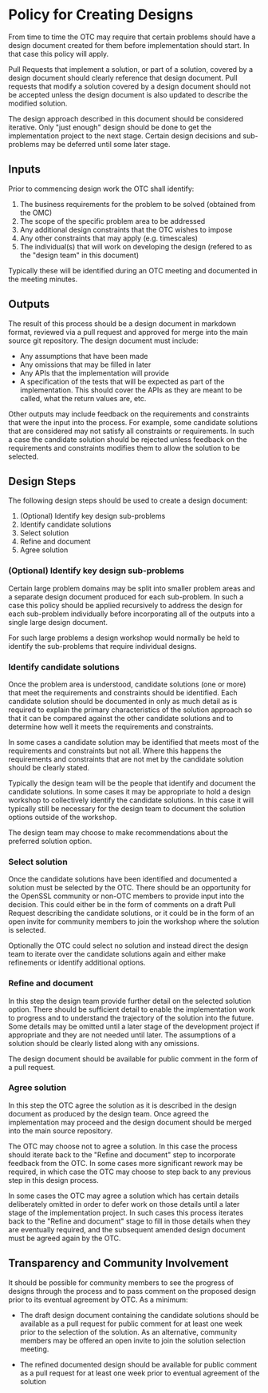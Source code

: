 Policy for Creating Designs
===========================

From time to time the OTC may require that certain problems should have a
design document created for them before implementation should start. In that
case this policy will apply.

Pull Requests that implement a solution, or part of a solution, covered by a
design document should clearly reference that design document. Pull requests
that modify a solution covered by a design document should not be accepted
unless the design document is also updated to describe the modified solution.

The design approach described in this document should be considered iterative.
Only "just enough" design should be done to get the implementation project to
the next stage. Certain design decisions and sub-problems may be deferred until
some later stage.

Inputs
------

Prior to commencing design work the OTC shall identify:

1) The business requirements for the problem to be solved (obtained from the OMC)
2) The scope of the specific problem area to be addressed
3) Any additional design constraints that the OTC wishes to impose
4) Any other constraints that may apply (e.g. timescales)
5) The individual(s) that will work on developing the design (refered to as the
   "design team" in this document)

Typically these will be identified during an OTC meeting and documented in the
meeting minutes.

Outputs
-------

The result of this process should be a design document in markdown format,
reviewed via a pull request and approved for merge into the main source git
repository. The design document must include:

 - Any assumptions that have been made
 - Any omissions that may be filled in later
 - Any APIs that the implementation will provide
 - A specification of the tests that will be expected as part of the
   implementation. This should cover the APIs as they are meant to be called,
   what the return values are, etc.

Other outputs may include feedback on the requirements and constraints that
were the input into the process. For example, some candidate solutions that are
considered may not satisfy all constraints or requirements. In such a case the
candidate solution should be rejected unless feedback on the requirements and
constraints modifies them to allow the solution to be selected.

Design Steps
------------

The following design steps should be used to create a design document:

1. (Optional) Identify key design sub-problems
2. Identify candidate solutions
3. Select solution
4. Refine and document
5. Agree solution

### (Optional) Identify key design sub-problems

Certain large problem domains may be split into smaller problem areas and a
separate design document produced for each sub-problem. In such a case this
policy should be applied recursively to address the design for each sub-problem
individually before incorporating all of the outputs into a single large
design document.

For such large problems a design workshop would normally be held to identify
the sub-problems that require individual designs.

### Identify candidate solutions

Once the problem area is understood, candidate solutions (one or more) that meet
the requirements and constraints should be identified. Each candidate solution
should be documented in only as much detail as is required to explain the
primary characteristics of the solution approach so that it can be compared
against the other candidate solutions and to determine how well it meets the
requirements and constraints.

In some cases a candidate solution may be identified that meets most of the
requirements and constraints but not all. Where this happens the requirements
and constraints that are not met by the candidate solution should be clearly
stated.

Typically the design team will be the people that identify and document the
candidate solutions. In some cases it may be appropriate to hold a design
workshop to collectively identify the candidate solutions. In this case it will
typically still be necessary for the design team to document the solution
options outside of the workshop.

The design team may choose to make recommendations about the preferred solution
option.

### Select solution

Once the candidate solutions have been identified and documented a solution
must be selected by the OTC. There should be an opportunity for the OpenSSL
community or non-OTC members to provide input into the decision. This could
either be in the form of comments on a draft Pull Request describing the
candidate solutions, or it could be in the form of an open invite for community
members to join the workshop where the solution is selected.

Optionally the OTC could select no solution and instead direct the design team
to iterate over the candidate solutions again and either make refinements or
identify additional options.

### Refine and document

In this step the design team provide further detail on the selected solution
option. There should be sufficient detail to enable the implementation work to
progress and to understand the trajectory of the solution into the future. Some
details may be omitted until a later stage of the development project if
appropriate and they are not needed until later. The assumptions of a solution
should be clearly listed along with any omissions.

The design document should be available for public comment in the form of a
pull request.

### Agree solution

In this step the OTC agree the solution as it is described in the design
document as produced by the design team. Once agreed the implementation may
proceed and the design document should be merged into the main source repository.

The OTC may choose not to agree a solution. In this case the process should
iterate back to the "Refine and document" step to incorporate feedback from the
OTC. In some cases more significant rework may be required, in which case the
OTC may choose to step back to any previous step in this design process.

In some cases the OTC may agree a solution which has certain details
deliberately omitted in order to defer work on those details until a later stage
of the implementation project. In such cases this process iterates back to the
"Refine and document" stage to fill in those details when they are eventually
required, and the subsequent amended design document must be agreed again by the
OTC.

Transparency and Community Involvement
--------------------------------------

It should be possible for community members to see the progress of designs
through the process and to pass comment on the proposed design prior to its
eventual agreement by OTC. As a minimum:

* The draft design document containing the candidate solutions should be
available as a pull request for public comment for at least one week prior to
the selection of the solution. As an alternative, community members may be
offered an open invite to join the solution selection meeting.

* The refined documented design should be available for public comment as a pull
request for at least one week prior to eventual agreement of the solution
